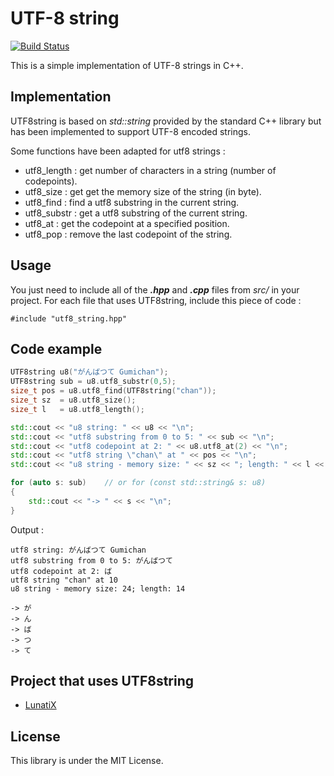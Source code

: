 # UTF-8 string #

[![Build Status](https://travis-ci.org/Gumichan01/utf8_string.svg?branch=master)](https://travis-ci.org/Gumichan01/utf8_string)

This is a simple implementation of UTF-8 strings in C++.

## Implementation ##

UTF8string is based on *std::string* provided by the standard C++ library
but has been implemented to support UTF-8 encoded strings.

Some functions have been adapted for utf8 strings :
 - utf8_length : get number of characters in a string (number of codepoints).
 - utf8_size   : get get the memory size of the string (in byte).
 - utf8_find   : find a utf8 substring in the current string.
 - utf8_substr : get a utf8 substring of the current string.
 - utf8_at     : get the codepoint at a specified position.
 - utf8_pop    : remove the last codepoint of the string.

## Usage ##

You just need to include all of the ***.hpp*** and ***.cpp*** files from *src/*
in your project. For each file that uses UTF8string, include this piece of code :

    #include "utf8_string.hpp"

## Code example ##

```cpp
UTF8string u8("がんばつて Gumichan");
UTF8string sub = u8.utf8_substr(0,5);
size_t pos = u8.utf8_find(UTF8string("chan"));
size_t sz  = u8.utf8_size();
size_t l   = u8.utf8_length();

std::cout << "u8 string: " << u8 << "\n";
std::cout << "utf8 substring from 0 to 5: " << sub << "\n";
std::cout << "utf8 codepoint at 2: " << u8.utf8_at(2) << "\n";
std::cout << "utf8 string \"chan\" at " << pos << "\n";
std::cout << "u8 string - memory size: " << sz << "; length: " << l << "\n\n";

for (auto s: sub)    // or for (const std::string& s: u8)
{
    std::cout << "-> " << s << "\n";
}

```

Output :

```
utf8 string: がんばつて Gumichan
utf8 substring from 0 to 5: がんばつて
utf8 codepoint at 2: ば
utf8 string "chan" at 10
u8 string - memory size: 24; length: 14

-> が
-> ん
-> ば
-> つ
-> て

```

## Project that uses UTF8string ##

- [LunatiX](https://github.com/Gumichan01/lunatix)

## License ##

This library is under the MIT License.
